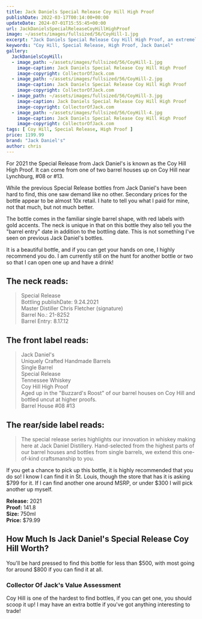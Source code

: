 ```yaml
---
title: Jack Daniels Special Release Coy Hill High Proof
publishDate: 2022-03-17T00:14:00+00:00
updateDate: 2024-07-01T15:55:45+00:00
url: JackDanielsSpecialReleaseCoyHillHighProof
image: ~/assets/images/fullsized/56/CoyHill-1.jpg
excerpt: "Jack Daniels Special Release Coy Hill High Proof, an extremely high proof whiskey released in 2021"
keywords: "Coy Hill, Special Release, High Proof, Jack Daniel"
gallery:
  JackDanielsCoyHill:
  - image_path: ~/assets/images/fullsized/56/CoyHill-1.jpg
    image-caption: Jack Daniels Special Release Coy Hill High Proof
    image-copyright: CollectorOfJack.com
  - image_path: ~/assets/images/fullsized/56/CoyHill-2.jpg
    image-caption: Jack Daniels Special Release Coy Hill High Proof
    image-copyright: CollectorOfJack.com
  - image_path: ~/assets/images/fullsized/56/CoyHill-3.jpg
    image-caption: Jack Daniels Special Release Coy Hill High Proof
    image-copyright: CollectorOfJack.com
  - image_path: ~/assets/images/fullsized/56/CoyHill-4.jpg
    image-caption: Jack Daniels Special Release Coy Hill High Proof
    image-copyright: CollectorOfJack.com
tags: [ Coy Hill, Special Release, High Proof ]
price: 1199.99
brand: "Jack Daniel's"
author: chris
---
```

For 2021 the Special Release from Jack Daniel's is known as the Coy Hill High Proof. It can come from one of two barrel houses up on Coy Hill near Lynchburg, #08 or #13.

While the previous Special Release bottles from Jack Daniel's have been hard to find, this one saw demand like no other. Secondary prices for the bottle appear to be almost 10x retail. I hate to tell you what I paid for mine, not that much, but not much better.

The bottle comes in the familiar single barrel shape, with red labels with gold accents. The neck is unique in that on this bottle they also tell you the "barrel entry" date in addition to the bottling date. This is not something I've seen on previous Jack Daniel's bottles.

It is a beautiful bottle, and if you can get your hands on one, I highly recommend you do. I am currently still on the hunt for another bottle or two so that I can open one up and have a drink!

## The neck reads:
> Special Release  
> Bottling publishDate: 9.24.2021  
> Master Distiller Chris Fletcher (signature)  
> Barrel No.: 21-8252  
> Barrel Entry: 8.17.12  

## The front label reads:

> Jack Daniel's  
> Uniquely Crafted Handmade Barrels  
> Single Barrel  
> Special Release   
> Tennessee Whiskey  
> Coy Hill High Proof  
> Aged up in the "Buzzard's Roost" of our barrel houses on Coy Hill and bottled uncut at higher proofs.  
> Barrel House #08 #13  

## The rear/side label reads:

> The special release series highlights our innovation in whiskey making here at Jack Daniel Distillery. Hand-selected from the highest parts of our barrel houses and bottles from single barrels, we extend this one-of-kind craftsmanship to you.

If you get a chance to pick up this bottle, it is highly recommended that you do so! I know I can find it in St. Louis, though the store that has it is asking $799 for it. If I can find another one around MSRP, or under $300 I will pick another up myself.

**Release:** 2021  
**Proof:** 141.8  
**Size:** 750ml  
**Price:** $79.99  

## How Much Is Jack Daniel's Special Release Coy Hill  Worth?
You'll be hard pressed to find this bottle for less than $500, with most going for around $800 if you can find it at all. 

### Collector Of Jack's Value Assessment
Coy Hill is one of the hardest to find bottles, if you can get one, you should scoop it up! I may have an extra bottle if you've got anything interesting to trade!

